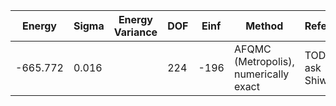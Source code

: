 | Energy   | Sigma | Energy Variance | DOF | Einf | Method                                | Reference |
|----------|-------|-----------------|-----|------|---------------------------------------|-----------|
| -665.772 | 0.016 |                 | 224 | -196 | AFQMC (Metropolis), numerically exact | TODO: ask Shiwei |
